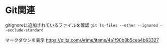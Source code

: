 # Git関連

gitignoreに追加されているファイルを確認
`git ls-files --other --ignored --exclude-standard`

マークダウンを表示
https://qiita.com/Arime/items/4a1f90b3b5cea4b63327


